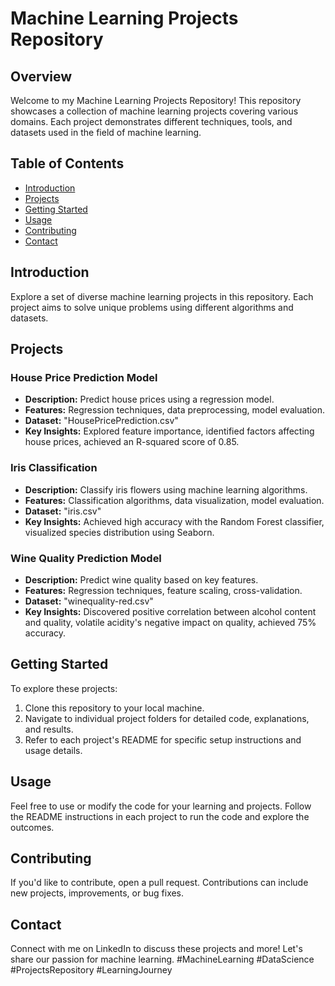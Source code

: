 # Machine Learning Projects Repository

## Overview

Welcome to my Machine Learning Projects Repository! This repository showcases a collection of machine learning projects covering various domains. Each project demonstrates different techniques, tools, and datasets used in the field of machine learning.

## Table of Contents

- [Introduction](#introduction)
- [Projects](#projects)
- [Getting Started](#getting-started)
- [Usage](#usage)
- [Contributing](#contributing)
- [Contact](#contact)

## Introduction

Explore a set of diverse machine learning projects in this repository. Each project aims to solve unique problems using different algorithms and datasets.

## Projects

### House Price Prediction Model

- **Description:** Predict house prices using a regression model.
- **Features:** Regression techniques, data preprocessing, model evaluation.
- **Dataset:** "HousePricePrediction.csv"
- **Key Insights:** Explored feature importance, identified factors affecting house prices, achieved an R-squared score of 0.85.

### Iris Classification

- **Description:** Classify iris flowers using machine learning algorithms.
- **Features:** Classification algorithms, data visualization, model evaluation.
- **Dataset:** "iris.csv"
- **Key Insights:** Achieved high accuracy with the Random Forest classifier, visualized species distribution using Seaborn.

### Wine Quality Prediction Model

- **Description:** Predict wine quality based on key features.
- **Features:** Regression techniques, feature scaling, cross-validation.
- **Dataset:** "winequality-red.csv"
- **Key Insights:** Discovered positive correlation between alcohol content and quality, volatile acidity's negative impact on quality, achieved 75% accuracy.

## Getting Started

To explore these projects:

1. Clone this repository to your local machine.
2. Navigate to individual project folders for detailed code, explanations, and results.
3. Refer to each project's README for specific setup instructions and usage details.

## Usage

Feel free to use or modify the code for your learning and projects. Follow the README instructions in each project to run the code and explore the outcomes.

## Contributing

If you'd like to contribute, open a pull request. Contributions can include new projects, improvements, or bug fixes.

## Contact

Connect with me on LinkedIn to discuss these projects and more! Let's share our passion for machine learning. #MachineLearning #DataScience #ProjectsRepository #LearningJourney
